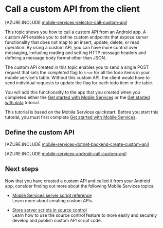 <properties 
	writer="ricksal" 
	pageTitle="Call a custom API from an Android client | Mobile Dev Center" 
	description="Learn how to define a custom API and then call it from an Android app that uses Microsoft Azure Mobile Services." 
	services="mobile-services" 
	documentationCenter="android" 
	authors="RickSaling" 
	manager="dwrede" 
	editor=""/>

<tags 
	ms.service="mobile-services" 
	ms.workload="mobile" 
	ms.tgt_pltfrm="mobile-android" 
	ms.devlang="java" 
	ms.topic="article" 
	ms.date="06/03/2015" 
	ms.author="ricksal"/>

# Call a custom API from the client

[AZURE.INCLUDE [mobile-services-selector-call-custom-api](../includes/mobile-services-selector-call-custom-api.md)]

This topic shows you how to call a custom API from an Android app. A custom API enables you to define custom endpoints that expose server functionality that does not map to an insert, update, delete, or read operation. By using a custom API, you can have more control over messaging, including reading and setting HTTP message headers and defining a message body format other than JSON.

The custom API created in this topic enables you to send a single POST request that sets the *completed* flag to `true` for all the todo items in your mobile service's table. Without this custom API, the client would have to send individual requests to update the flag for each todo item in the table.

You will add this functionality to the app that you created when you completed either the [Get started with Mobile Services] or the [Get started with data] tutorial. 

This tutorial is based on the Mobile Services quickstart. Before you start this tutorial, you must first complete [Get started with Mobile Services]. 

## <a name="define-custom-api"></a>Define the custom API

[AZURE.INCLUDE [mobile-services-dotnet-backend-create-custom-api](../includes/mobile-services-dotnet-backend-create-custom-api.md)]

[AZURE.INCLUDE [mobile-services-android-call-custom-api](../includes/mobile-services-android-call-custom-api.md)]

## Next steps

Now that you have created a custom API and called it from your Android app, consider finding out more about the following Mobile Services topics:

* [Mobile Services server script reference]
  <br/>Learn more about creating custom APIs.

* [Store server scripts in source control]
  <br/> Learn how to use the source control feature to more easily and securely develop and publish custom API script code.

<!-- Anchors. -->
[Define the custom API]: #define-custom-api
[Update the app to call the custom API]: #update-app
[Test the app]: #test-app
[Next Steps]: #next-steps

<!-- Images. -->

<!-- URLs. -->
[Mobile Services Android SDK]: http://go.microsoft.com/fwlink/p/?LinkID=280126
[Mobile Services server script reference]: http://go.microsoft.com/fwlink/?LinkId=262293
[My Apps dashboard]: http://go.microsoft.com/fwlink/?LinkId=262039
[Get started with Mobile Services]: mobile-services-dotnet-backend-android-get-started.md
[Get started with data]: mobile-services-dotnet-backend-android-get-started-data.md
[Get started with authentication]: mobile-services-dotnet-backend-android-get-started-users.md
[Get started with push notifications]: mobile-services-dotnet-backend-android-get-started-push.md

[Store server scripts in source control]: mobile-services-store-scripts-source-control.md
